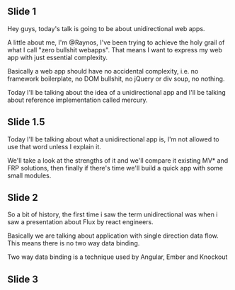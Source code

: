 ## Slide 1

Hey guys, today's talk is going to be about unidirectional
web apps.

A little about me, I'm @Raynos, I've been trying to achieve
the holy grail of what I call "zero bullshit webapps". That
means I want to express my web app with just essential complexity.

Basically a web app should have no accidental complexity, i.e.
no framework boilerplate, no DOM bullshit, no jQuery or div soup,
no nothing.

Today I'll be talking about the idea of a unidirectional app
and I'll be talking about reference implementation called mercury.

## Slide 1.5

Today I'll be talking about what a unidirectional app is, I'm
not allowed to use that word unless I explain it.

We'll take a look at the strengths of it and we'll compare it
existing MV* and FRP solutions, then finally if there's time
we'll build a quick app with some small modules.

## Slide 2

So a bit of history, the first time i saw the term unidirectional
was when i saw a presentation about Flux by react engineers.

Basically we are talking about application with single direction
data flow. This means there is no two way data binding.

Two way data binding is a technique used by Angular,
Ember and Knockout

## Slide 3
